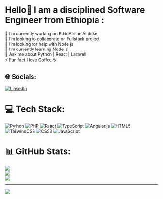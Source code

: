 # Hello👋 I am a disciplined Software Engineer from Ethiopia :
🔭 I’m currently working on EthioAirline Ai ticket <br>👯 I’m looking to collaborate on Fullstack project<br>🤝 I’m looking for help with Node js<br>🌱 I’m currently learning Node js<br>💬 Ask me about Python | React | Laravell<br>⚡ Fun fact I love Coffee ☕️


## 🌐 Socials:
[![LinkedIn](https://img.shields.io/badge/LinkedIn-%230077B5.svg?logo=linkedin&logoColor=white)](https://linkedin.com/in/https://portfolio-yoseph.vercel.app/) 

# 💻 Tech Stack:
![Python](https://img.shields.io/badge/python-3670A0?style=for-the-badge&logo=python&logoColor=ffdd54) ![PHP](https://img.shields.io/badge/php-%23777BB4.svg?style=for-the-badge&logo=php&logoColor=white) ![React](https://img.shields.io/badge/react-%2320232a.svg?style=for-the-badge&logo=react&logoColor=%2361DAFB) ![TypeScript](https://img.shields.io/badge/typescript-%23007ACC.svg?style=for-the-badge&logo=typescript&logoColor=white) ![Angular.js](https://img.shields.io/badge/angular.js-%23E23237.svg?style=for-the-badge&logo=angularjs&logoColor=white) ![HTML5](https://img.shields.io/badge/html5-%23E34F26.svg?style=for-the-badge&logo=html5&logoColor=white) ![TailwindCSS](https://img.shields.io/badge/tailwindcss-%2338B2AC.svg?style=for-the-badge&logo=tailwind-css&logoColor=white) ![CSS3](https://img.shields.io/badge/css3-%231572B6.svg?style=for-the-badge&logo=css3&logoColor=white) ![JavaScript](https://img.shields.io/badge/javascript-%23323330.svg?style=for-the-badge&logo=javascript&logoColor=%23F7DF1E)
# 📊 GitHub Stats:
![](https://github-readme-stats.vercel.app/api?username=P1R47E&theme=shadow_blue&hide_border=false&include_all_commits=true&count_private=false)<br/>
![](https://github-readme-streak-stats.herokuapp.com/?user=P1R47E&theme=shadow_blue&hide_border=false)<br/>
![](https://github-readme-stats.vercel.app/api/top-langs/?username=P1R47E&theme=shadow_blue&hide_border=false&include_all_commits=true&count_private=false&layout=compact)

---
[![](https://visitcount.itsvg.in/api?id=P1R47E&icon=0&color=0)](https://visitcount.itsvg.in)

<!-- Proudly created with GPRM ( https://gprm.itsvg.in ) -->

